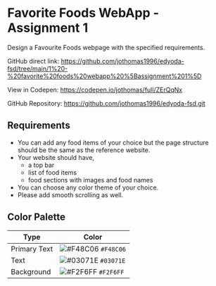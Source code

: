 # Favorite Foods WebApp - Assignment 1

Design a Favourite Foods webpage with the specified requirements.

GitHub direct link: https://github.com/jothomas1996/edyoda-fsd/tree/main/1%20-%20favorite%20foods%20webapp%20%5Bassignment%201%5D

View in Codepen: https://codepen.io/jothomas/full/ZErQqNx

GitHub Repository: https://github.com/jothomas1996/edyoda-fsd.git

## Requirements

- You can add any food items of your choice but the page structure should be the same as the reference website.
- Your website should have,
	- a top bar
	- list of food items
	- food sections with images and food names
- You can choose any color theme of your choice.
- Please add smooth scrolling as well.

## Color Palette

| Type | Color |
| --- | --- |
| Primary Text | ![#F48C06](https://user-images.githubusercontent.com/7560063/170420996-2538cd52-a06c-491d-901a-692806a1e3b7.png) `#F48C06` |
| Text | ![#03071E](https://user-images.githubusercontent.com/7560063/170421046-d03a8a9b-7467-4dd3-92b3-a5bee8f74c6f.png) `#03071E` |
| Background | ![#F2F6FF](https://user-images.githubusercontent.com/7560063/170422932-87d5724f-605e-4b13-91b3-1ec9a2062db7.png) `#F2F6FF` |

